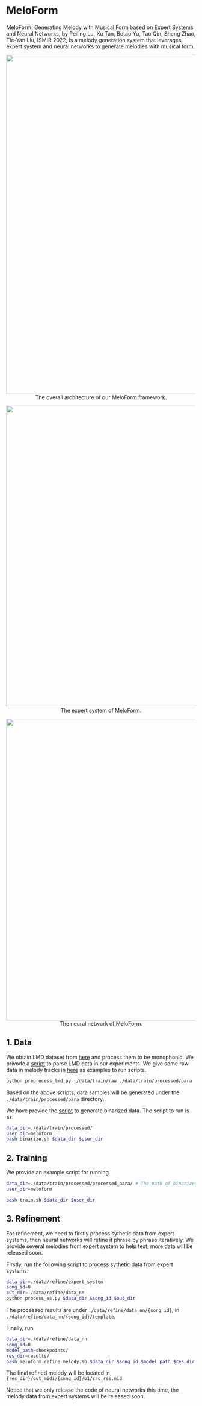 # MeloForm
MeloForm: Generating Melody with Musical Form based on Expert Systems and Neural Networks, by Peiling Lu, Xu Tan, Botao Yu, Tao Qin, Sheng Zhao, Tie-Yan Liu, ISMIR 2022, is a melody generation system that leverages expert system and neural networks to generate melodies with musical form.

<p align="center"><img src="../img/meloform_structure.jpg" width="900"><br/> The overall architecture of our MeloForm framework. </p>

<p align="center"><img src="../img/meloform_expertsystem.jpg" width="800"><br/> The expert system of MeloForm. </p>

<p align="center"><img src="../img/meloform_nn.jpg" width="800"><br/> The neural network of MeloForm. </p>

## 1. Data 
We obtain LMD dataset from [here](https://colinraffel.com/projects/lmd/) and process them to be monophonic. We privode a [script](./process_lmd.py) to parse LMD data in our experiments. We give some raw data in melody tracks in [here](./data/train/raw) as examples to run scripts. 

```bash
python preprocess_lmd.py ./data/train/raw ./data/train/processed/para
```

Based on the above scripts, data samples will be generated under the `./data/train/processed/para` directory.

We have provide the [script](binarize.sh) to generate binarized data. The script to run is as:

```bash
data_dir=./data/train/processed/
user_dir=meloform
bash binarize.sh $data_dir $user_dir
```

## 2. Training
We provide an example script for running.
```bash
data_dir=./data/train/processed/processed_para/ # The path of binarized data
user_dir=meloform

bash train.sh $data_dir $user_dir
```

## 3. Refinement
For refinement, we need to firstly process sythetic data from expert systems, then neural networks will refine it phrase by phrase iteratively. We provide several melodies from expert system to help test, more data will be released soon.

Firstly, run the following script to process sythetic data from expert systems:

```bash
data_dir=./data/refine/expert_system
song_id=0
out_dir=./data/refine/data_nn
python process_es.py $data_dir $song_id $out_dir
```

The processed results are under `./data/refine/data_nn/{song_id}`, in `./data/refine/data_nn/{song_id}/template`.

Finally, run

```bash
data_dir=./data/refine/data_nn
song_id=0
model_path=checkpoints/
res_dir=results/
bash meloform_refine_melody.sh $data_dir $song_id $model_path $res_dir
```

The final refined melody will be located in `{res_dir}/out_midi/{song_id}/b1/src_res.mid`

Notice that we only release the code of neural networks this time, the melody data from expert systems will be released soon.
